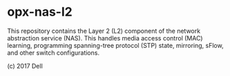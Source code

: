 # opx-nas-l2
This repository contains the Layer 2 (L2) component of the network abstraction service (NAS). This handles media access control (MAC) learning, programming spanning-tree protocol (STP) state, mirroring, sFlow, and other switch configurations.  

(c) 2017 Dell
